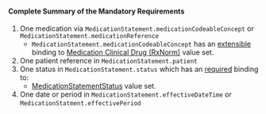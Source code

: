 #### Complete Summary of the Mandatory Requirements


1.  One medication via `MedicationStatement.medicationCodeableConcept` or `MedicationStatement.medicationReference`   
     -  `MedicationStatement.medicationCodeableConcept` has an [extensible](http://hl7-fhir.github.io/terminologies.html#extensible) binding to [Medication Clinical Drug (RxNorm)] value set.
1.  One patient reference in `MedicationStatement.patient`
1.  One status in `MedicationStatement.status` which has an [required](http://hl7-fhir.github.io/terminologies.html#required) binding to:
    -   [MedicationStatementStatus] value set.
1.  One date or period in `MedicationStatement.effectiveDateTime` or `MedicationStatment.effectivePeriod`


  [Medication Clinical Drug (RxNorm)]: valueset-daf-medication-codes.html
  [MedicationOrderStatus]: http://hl7-fhir.github.io/valueset-medication-order-status.html
[MedicationStatementStatus]: http://hl7-fhir.github.io/valueset-medication-statement-status.html



